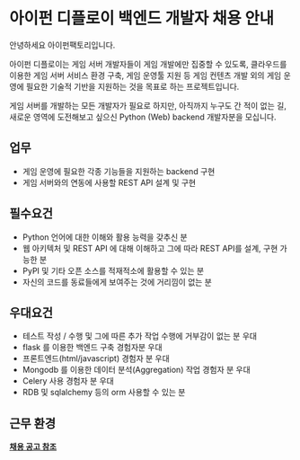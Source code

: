# 아이펀 디플로이 백엔드 개발자 채용 안내

안녕하세요 아이펀팩토리입니다.

아이펀 디플로이는 게임 서버 개발자들이 게임 개발에만 집중할 수 있도록,
클라우드를 이용한 게임 서버 서비스 환경 구축, 게임 운영툴 지원 등 게임 컨텐츠 개발 외의 게임 운영에 필요한 기술적 기반을 지원하는 것을 목표로 하는 프로젝트입니다.

게임 서버를 개발하는 모든 개발자가 필요로 하지만, 아직까지 누구도 간 적이 없는 길, 새로운 영역에 도전해보고 싶으신 Python (Web) backend 개발자분을 모십니다.

## 업무

- 게임 운영에 필요한 각종 기능들을 지원하는 backend 구현
- 게임 서버와의 연동에 사용할 REST API 설계 및 구현

## 필수요건

- Python 언어에 대한 이해와 활용 능력을 갖추신 분
- 웹 아키텍처 및 REST API 에 대해 이해하고 그에 따라 REST API를 설계, 구현 가능한 분
- PyPI 및 기타 오픈 소스를 적재적소에 활용할 수 있는 분
- 자신의 코드를 동료들에게 보여주는 것에 거리낌이 없는 분


## 우대요건

- 테스트 작성 / 수행 및 그에 따른 추가 작업 수행에 거부감이 없는 분 우대
- flask 를 이용한 백엔드 구축 경험자분 우대
- 프론트엔드(html/javascript) 경험자 분 우대
- Mongodb 를 이용한 데이터 분석(Aggregation) 작업 경험자 분 우대
- Celery 사용 경험자 분 우대
- RDB 및 sqlalchemy 등의 orm 사용할 수 있는 분

## 근무 환경
[**채용 공고 참조**](readme.md)